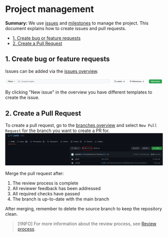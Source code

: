 # Project management

**Summary:** We use [issues](https://github.com/una-auxme/paf/issues) and [milestones](https://github.com/una-auxme/paf/milestones) to manage the project. This document explains how to create issues and pull requests.

- [1. Create bug or feature requests](#1-create-bug-or-feature-requests)
- [2. Create a Pull Request](#2-create-a-pull-request)

## 1. Create bug or feature requests

Issues can be added via the [issues overview](https://github.com/una-auxme/paf/issues).

![create issue](../assets/create_issue.png)

By clicking "New issue" in the overview you have different templates to create the issue.

## 2. Create a Pull Request

To create a pull request, go to the [branches overview](https://github.com/una-auxme/paf/branches) and select ``New Pull Request`` for the branch you want to create a PR for.
![img.png](../assets/branch_overview.png)
<!-- TODO image is outdated -->

Merge the pull request after:

1. The review process is complete
2. All reviewer feedback has been addressed
3. All required checks have passed
4. The branch is up-to-date with the main branch

After merging, remember to delete the source branch to keep the repository clean.

>[!INFO] For more information about the review process, see [Review process](./review_guideline.md).
